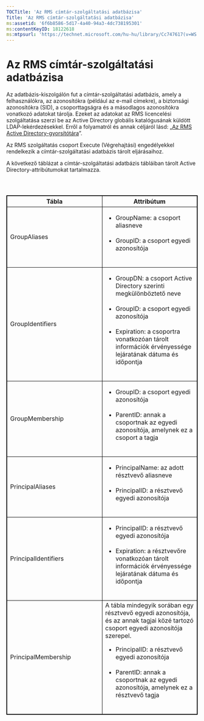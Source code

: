 ```yaml
---
TOCTitle: 'Az RMS címtár-szolgáltatási adatbázisa'
Title: 'Az RMS címtár-szolgáltatási adatbázisa'
ms:assetid: '6f6b8586-5d17-4a40-94a3-4dc738195301'
ms:contentKeyID: 18122618
ms:mtpsurl: 'https://technet.microsoft.com/hu-hu/library/Cc747617(v=WS.10)'
---
```


Az RMS címtár-szolgáltatási adatbázisa
======================================

Az adatbázis-kiszolgálón fut a címtár-szolgáltatási adatbázis, amely a felhasználókra, az azonosítókra (például az e-mail címekre), a biztonsági azonosítókra (SID), a csoporttagságra és a másodlagos azonosítókra vonatkozó adatokat tárolja. Ezeket az adatokat az RMS licencelési szolgáltatása szerzi be az Active Directory globális katalógusának küldött LDAP-lekérdezésekkel. Erről a folyamatról és annak céljáról lásd: „[Az RMS Active Directory-gyorsítótára](https://technet.microsoft.com/c721a2eb-2fe9-4346-b426-3cc169b97265)”.

Az RMS szolgáltatás csoport Execute (Végrehajtási) engedélyekkel rendelkezik a címtár-szolgáltatási adatbázis tárolt eljárásaihoz.

A következő táblázat a címtár-szolgáltatási adatbázis tábláiban tárolt Active Directory-attribútumokat tartalmazza.

###  

 
<table style="border:1px solid black;">
<colgroup>
<col width="50%" />
<col width="50%" />
</colgroup>
<thead>
<tr class="header">
<th style="border:1px solid black;" >Tábla</th>
<th style="border:1px solid black;" >Attribútum</th>
</tr>
</thead>
<tbody>
<tr class="odd">
<td style="border:1px solid black;">GroupAliases</td>
<td style="border:1px solid black;"><ul>
<li>GroupName: a csoport aliasneve<br />
<br />
</li>
<li>GroupID: a csoport egyedi azonosítója<br />
<br />
</li>
</ul></td>
</tr>
<tr class="even">
<td style="border:1px solid black;">GroupIdentifiers</td>
<td style="border:1px solid black;"><ul>
<li>GroupDN: a csoport Active Directory szerinti megkülönböztető neve<br />
<br />
</li>
<li>GroupID: a csoport egyedi azonosítója<br />
<br />
</li>
<li>Expiration: a csoportra vonatkozóan tárolt információk érvényessége lejáratának dátuma és időpontja<br />
<br />
</li>
</ul></td>
</tr>
<tr class="odd">
<td style="border:1px solid black;">GroupMembership</td>
<td style="border:1px solid black;"><ul>
<li>GroupID: a csoport egyedi azonosítója<br />
<br />
</li>
<li>ParentID: annak a csoportnak az egyedi azonosítója, amelynek ez a csoport a tagja<br />
<br />
</li>
</ul></td>
</tr>
<tr class="even">
<td style="border:1px solid black;">PrincipalAliases</td>
<td style="border:1px solid black;"><ul>
<li>PrincipalName: az adott résztvevő aliasneve<br />
<br />
</li>
<li>PrincipalID: a résztvevő egyedi azonosítója<br />
<br />
</li>
</ul></td>
</tr>
<tr class="odd">
<td style="border:1px solid black;">PrincipalIdentifiers</td>
<td style="border:1px solid black;"><ul>
<li>PrincipalID: a résztvevő egyedi azonosítója<br />
<br />
</li>
<li>Expiration: a résztvevőre vonatkozóan tárolt információk érvényessége lejáratának dátuma és időpontja<br />
<br />
</li>
</ul></td>
</tr>
<tr class="even">
<td style="border:1px solid black;">PrincipalMembership</td>
<td style="border:1px solid black;">A tábla mindegyik sorában egy résztvevő egyedi azonosítója, és az annak tagjai közé tartozó csoport egyedi azonosítója szerepel.
<ul>
<li>PrincipalID: a résztvevő egyedi azonosítója<br />
<br />
</li>
<li>ParentID: annak a csoportnak az egyedi azonosítója, amelynek ez a résztvevő tagja<br />
<br />
</li>
</ul></td>
</tr>
</tbody>
</table>
